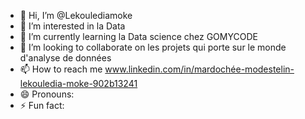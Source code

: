 - 👋 Hi, I’m @Lekoulediamoke
- 👀 I’m interested in la Data
- 🌱 I’m currently learning la Data science chez GOMYCODE
- 💞️ I’m looking to collaborate on les projets qui porte sur le monde d'analyse de données
- 📫 How to reach me www.linkedin.com/in/mardochée-modestelin-lekouledia-moke-902b13241
- 😄 Pronouns: 
- ⚡ Fun fact: 

<!---
Lekoulediamoke/Lekoulediamoke is a ✨ special ✨ repository because its `README.md` (this file) appears on your GitHub profile.
You can click the Preview link to take a look at your changes.
--->
